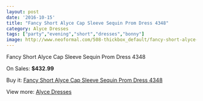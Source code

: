 ```yaml
---
layout: post
date: '2016-10-15'
title: "Fancy Short Alyce Cap Sleeve Sequin Prom Dress 4348"
category: Alyce Dresses
tags: ["party","evening","short","dresses","bonny"]
image: http://www.neoformal.com/508-thickbox_default/fancy-short-alyce-cap-sleeve-sequin-prom-dress-4348.jpg
---
```

Fancy Short Alyce Cap Sleeve Sequin Prom Dress 4348

On Sales: **$432.99**
<a href="https://www.neoformal.com/en/alyce-dresses/180-fancy-short-alyce-cap-sleeve-sequin-prom-dress-4348.html"><amp-img layout="responsive" width="600" height="600" src="//www.neoformal.com/508-thickbox_default/fancy-short-alyce-cap-sleeve-sequin-prom-dress-4348.jpg" alt="Fancy Short Alyce Cap Sleeve Sequin Prom Dress 4348 0" /></a>
<a href="https://www.neoformal.com/en/alyce-dresses/180-fancy-short-alyce-cap-sleeve-sequin-prom-dress-4348.html"><amp-img layout="responsive" width="600" height="600" src="//www.neoformal.com/509-thickbox_default/fancy-short-alyce-cap-sleeve-sequin-prom-dress-4348.jpg" alt="Fancy Short Alyce Cap Sleeve Sequin Prom Dress 4348 1" /></a>
<a href="https://www.neoformal.com/en/alyce-dresses/180-fancy-short-alyce-cap-sleeve-sequin-prom-dress-4348.html"><amp-img layout="responsive" width="600" height="600" src="//www.neoformal.com/510-thickbox_default/fancy-short-alyce-cap-sleeve-sequin-prom-dress-4348.jpg" alt="Fancy Short Alyce Cap Sleeve Sequin Prom Dress 4348 2" /></a>

Buy it: [Fancy Short Alyce Cap Sleeve Sequin Prom Dress 4348](https://www.neoformal.com/en/alyce-dresses/180-fancy-short-alyce-cap-sleeve-sequin-prom-dress-4348.html "Fancy Short Alyce Cap Sleeve Sequin Prom Dress 4348")

View more: [Alyce Dresses](https://www.neoformal.com/en/3-alyce-dresses "Alyce Dresses")